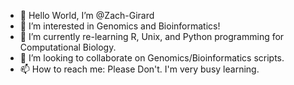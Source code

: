 - 👋 Hello World, I’m @Zach-Girard
- 👀 I’m interested in Genomics and Bioinformatics!
- 🌱 I’m currently re-learning R, Unix, and Python programming for Computational Biology.
- 💞️ I’m looking to collaborate on Genomics/Bioinformatics scripts.
- 📫 How to reach me: Please Don't. I'm very busy learning. 

<!---
Zach-Girard/Zach-Girard is a ✨ special ✨ repository because its `README.md` (this file) appears on your GitHub profile.
You can click the Preview link to take a look at your changes.
--->
